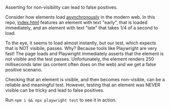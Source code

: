 Asserting for non-visibility can lead to false positives.

Consider how elements load [asynchronously](https://en.wikipedia.org/wiki/Ajax_(programming)) in the modern web. In this repo, [index.html](index.html) features an element with text "early", that is loaded immediately, and an element with text "late" that takes 1/4 of a second to load.

To the eye, it seems to load almost instantly, but our test, which expects that is NOT visibile, passes. Why? Because tools like Playwright are very fast! The page loads and Playwright immediately asserts that the element is not visible and the test passes. Unfortunately, the element renders 250 milliseconds later (as content often does on the web) and we get a false positive scenario.

Checking that an element is visible, and then becomes non-visible, can be a reliable and meaningful test. However, testing that an element was NEVER visible can be tricky and lead to false positives.

Run `npm i && npx playwright test` to see it in action.
